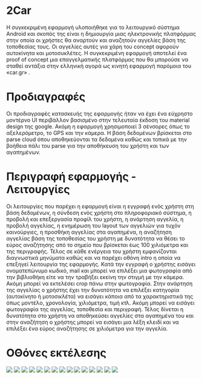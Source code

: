 # 2Car
Η συγκεκριμένη εφαρμογή υλοποιήθηκε για το λειτουργικό σύστημα Android και σκοπός της είναι η δημιουργία μιας ηλεκτρονικής πλατφόρμας στην οποία οι χρήστες θα αναρτούν και αναζητούν αγγελίες βάση της τοποθεσίας τους. Οι αγγελίες αυτές για χάρη του concept αφορούν αυτοκίνητα και μοτοσυκλέτες. Η συγκεκριμένη εφαρμογή αποτελεί ένα proof of concept μια επαγγελματικής πλατφόρμας που θα μπορούσε να σταθεί αντάξια στην ελληνική αγορά ως κινητή εφαρμογή παρόμοια του «car.gr» .

# Προδιαγραφές
Οι προδιαγραφές κατασκευής της εφαρμογής ήταν να έχει ένα εύχρηστο μοντέρνο UI περιβάλλον βασισμένο στην τελευταία έκδοση του material design της google. Ακόμη η εφαρμογή χρησιμοποιεί 3 σένσορες όπως το αξελερόμετρο, το GPS και την  κάμερα. Η βάση δεδομένων βρίσκεται στο parse cloud όπου αποθηκεύονται τα δεδομένα καθώς και τοπικά με την βοήθεια πάλι του parse για την αποθήκευση του χρήστη και των αγαπημένων.

# Περιγραφή εφαρμογής - Λειτουργίες
Οι λειτουργίες που παρέχει η εφαρμογή είναι η εγγραφή ενός χρήστη στη βάση δεδομένων, η σύνδεση ενός χρήστη στο πληροφοριακό σύστημα, η προβολή και επεξεργασία προφίλ του χρήστη, η ανάρτηση αγγελία, η προβολή αγγελίας, η ενημέρωση του layout των αγγελιών για τυχόν καινούργιες, η προσθήκη αγγελίας στα αγαπημένα, η αναζήτηση αγγελίας βάση της τοποθεσίας του χρήστη με δυνατότητα να θέσει το εύρος αναζήτησης από το σημείο που βρίσκεται έως 100 χιλιόμετρα και της περιγραφής. Τέλος σε κάθε ενέργεια του χρήστη εμφανίζονται διαγνωστικά μηνύματα καθώς και να παρέχει οθόνη intro η οποία να επεξηγεί λειτουργία της εφαρμογής.
Κατά την εγγραφή ο χρήστης εισάγει ονοματεπώνυμο κωδικό, mail και μπορεί να επιλέξει μια φωτογραφία από την βιβλιοθήκη είτε να την τραβήξει εκείνη την στιγμή με την κάμερα. Ακόμη μπορεί να εκτελέσει crop πάνω στην φωτογραφία.
Στην ανάρτηση της αγγελίας ο χρήστης έχει την δυνατότητα να επιλέξει κατηγορία (αυτοκίνητο ή μοτοσικλέτα) να εισάγει κάποια από τα χαρακτηριστικά της όπως μοντέλο, χρονολογία, χιλιόμετρα, τιμή κτλ. Ακόμη μπορεί να εισάγει φωτογραφία της αγγελίας, τοποθεσία και περιγραφή.
Τέλος δίνεται η δυνατότητα στο χρήστη να αποθηκεύσει αγγελίες στα αγαπημένα του και στην αναζήτηση ο χρήστης μπορεί να εισάγει μια λέξη κλειδί και να επιλέξει ένα εύρος αναζήτησης σε χιλιόμετρα για την αγγελία. 

# ΟΘόνες εκτέλεσης
![](https://github.com/Rambou/2Car/blob/master/Screenshots/1.png)
![](https://github.com/Rambou/2Car/blob/master/Screenshots/2.png)
![](https://github.com/Rambou/2Car/blob/master/Screenshots/3.png)
![](https://github.com/Rambou/2Car/blob/master/Screenshots/4.png)
![](https://github.com/Rambou/2Car/blob/master/Screenshots/5.png)
![](https://github.com/Rambou/2Car/blob/master/Screenshots/6.png)
![](https://github.com/Rambou/2Car/blob/master/Screenshots/7.png)
![](https://github.com/Rambou/2Car/blob/master/Screenshots/8.png)
![](https://github.com/Rambou/2Car/blob/master/Screenshots/9.png)
![](https://github.com/Rambou/2Car/blob/master/Screenshots/10.png)
![](https://github.com/Rambou/2Car/blob/master/Screenshots/12.png)
![](https://github.com/Rambou/2Car/blob/master/Screenshots/13.png)
![](https://github.com/Rambou/2Car/blob/master/Screenshots/14.png)
![](https://github.com/Rambou/2Car/blob/master/Screenshots/15.png)
![](https://github.com/Rambou/2Car/blob/master/Screenshots/16.png)
